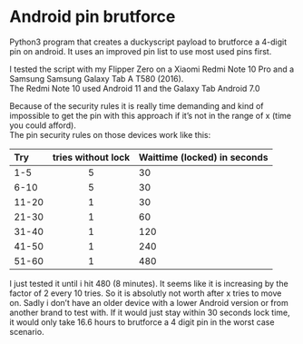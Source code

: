 <h1>Android pin brutforce</h1>

Python3 program that creates a duckyscript payload to brutforce a 4-digit pin on android. It uses an improved pin list to use most used pins first.  
  
I tested the script with my Flipper Zero on a Xiaomi Redmi Note 10 Pro and a Samsung Samsung Galaxy Tab A T580 (2016).  
The Redmi Note 10 used Android 11 and the Galaxy Tab Android 7.0  
  
Because of the security rules it is really time demanding and kind of impossible to get the pin with this approach if it’s not in the range of x (time you could afford).  
The pin security rules on those devices work like this:  
  
| Try  | tries without lock | Waittime (locked) in seconds |
| :--- | :---: | :--- |
| 1-5 | 5 | 30 |
| 6-10 | 5 | 30 |
| 11-20 | 1 | 30 |
| 21-30 | 1 | 60 |
| 31-40 | 1 | 120 |
| 41-50 | 1 | 240 |
| 51-60 | 1 | 480 |

I just tested it until i hit 480 (8 minutes).
It seems like it is increasing by the factor of 2 every 10 tries. So it is absolutly not worth after x tries to move on.
Sadly i don’t have an older device with a lower Android version or from another brand to test with.
If it would just stay within 30 seconds lock time, it would only take 16.6 hours to brutforce a 4 digit pin in the worst case scenario.
